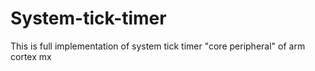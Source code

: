 # System-tick-timer
This is full implementation of  system tick timer "core peripheral" of arm cortex mx  
